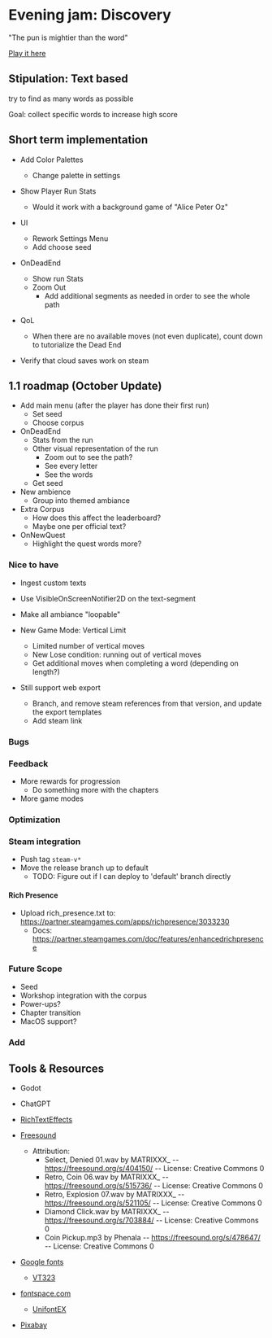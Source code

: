 # Evening jam: Discovery

"The pun is mightier than the word"

[Play it here](https://thewarlock.itch.io/discovery)

## Stipulation: Text based

try to find as many words as possible

Goal: collect specific words to increase high score

## Short term implementation

- Add Color Palettes
  - Change palette in settings

- Show Player Run Stats
  - Would it work with a background game of "Alice Peter Oz"

- UI
  - Rework Settings Menu
  - Add choose seed

- OnDeadEnd
  - Show run Stats
  - Zoom Out
    - Add additional segments as needed in order to see the whole path

- QoL
  - When there are no available moves (not even duplicate), count down to tutorialize the Dead End

- Verify that cloud saves work on steam

## 1.1 roadmap (October Update)

- Add main menu (after the player has done their first run)
  - Set seed
  - Choose corpus
- OnDeadEnd
  - Stats from the run
  - Other visual representation of the run
    - Zoom out to see the path?
    - See every letter
    - See the words
  - Get seed
- New ambience
  - Group into themed ambiance
- Extra Corpus
  - How does this affect the leaderboard?
  - Maybe one per official text?
- OnNewQuest
  - Highlight the quest words more?

### Nice to have

- Ingest custom texts
- Use VisibleOnScreenNotifier2D on the text-segment
- Make all ambiance "loopable"
- New Game Mode: Vertical Limit
  - Limited number of vertical moves
  - New Lose condition: running out of vertical moves
  - Get additional moves when completing a word (depending on length?)

- Still support web export
  - Branch, and remove steam references from that version, and update the export templates
  - Add steam link

### Bugs

### Feedback

- More rewards for progression
  - Do something more with the chapters
- More game modes

### Optimization

### Steam integration

- Push tag `steam-v*`
- Move the release branch up to default
  - TODO: Figure out if I can deploy to 'default' branch directly

#### Rich Presence

- Upload rich_presence.txt to: https://partner.steamgames.com/apps/richpresence/3033230
  - Docs: https://partner.steamgames.com/doc/features/enhancedrichpresence

### Future Scope

- Seed
- Workshop integration with the corpus
- Power-ups?
- Chapter transition
- MacOS support?

### Add

## Tools & Resources

- Godot
- ChatGPT
- [RichTextEffects](https://github.com/teebarjunk/godot-text_effects)
- [Freesound](https://freesound.org/)
  - Attribution:
    - Select, Denied 01.wav by MATRIXXX_ -- https://freesound.org/s/404150/ -- License: Creative Commons 0
    - Retro, Coin 06.wav by MATRIXXX_ -- https://freesound.org/s/515736/ -- License: Creative Commons 0
    - Retro, Explosion 07.wav by MATRIXXX_ -- https://freesound.org/s/521105/ -- License: Creative Commons 0
    - Diamond Click.wav by MATRIXXX_ -- https://freesound.org/s/703884/ -- License: Creative Commons 0
    - Coin Pickup.mp3 by Phenala -- https://freesound.org/s/478647/ -- License: Creative Commons 0


- [Google fonts](https://fonts.google.com/)
  - [VT323](https://fonts.google.com/specimen/VT323)
- [fontspace.com](https://www.fontspace.com/)
  - [UnifontEX](https://www.fontspace.com/unifontex-font-f26370)
- [Pixabay](https://pixabay.com/)
